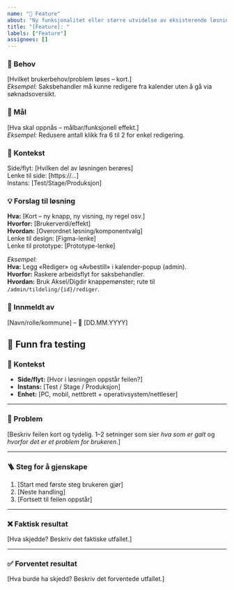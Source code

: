 ```yaml
---
name: "🌟 Feature"
about: "Ny funksjonalitet eller større utvidelse av eksisterende løsning"
title: "[Feature]: "
labels: ["Feature"]
assignees: []
---
```


<!--
Formål: Tydeliggjøre behov, mål og hovedretning for løsningen – uten å bli omfattende.
Tips: Svar kort på Hva/Hvorfor/Hvordan. Lenke til design/prototype under.
-->

### 🎯 Behov
[Hvilket brukerbehov/problem løses – kort.]  
*Eksempel:* Saksbehandler må kunne redigere fra kalender uten å gå via søknadsoversikt.

### 🌟 Mål
[Hva skal oppnås – målbar/funksjonell effekt.]  
*Eksempel:* Redusere antall klikk fra 6 til 2 for enkel redigering.

### 📍 Kontekst
Side/flyt: [Hvilken del av løsningen berøres]  
Lenke til side: [https://…]  
Instans: [Test/Stage/Produksjon]

### 💡 Forslag til løsning
**Hva:** [Kort – ny knapp, ny visning, ny regel osv.]  
**Hvorfor:** [Brukerverdi/effekt]  
**Hvordan:** [Overordnet løsning/komponentvalg]  
Lenke til design: [Figma-lenke]  
Lenke til prototype: [Prototype-lenke]

*Eksempel:*  
**Hva:** Legg «Rediger» og «Avbestill» i kalender-popup (admin).  
**Hvorfor:** Raskere arbeidsflyt for saksbehandler.  
**Hvordan:** Bruk Aksel/Digdir knappemønster; rute til `/admin/tildeling/{id}/rediger`.

### 👤 Innmeldt av
[Navn/rolle/kommune] – 📅 [DD.MM.YYYY]

## 🔎 Funn fra testing

### 📍 Kontekst
- **Side/flyt:** [Hvor i løsningen oppstår feilen?]  
- **Instans:** [Test / Stage / Produksjon]  
- **Enhet:** [PC, mobil, nettbrett + operativsystem/nettleser]  

---

### 📝 Problem
[Beskriv feilen kort og tydelig. 1–2 setninger som sier *hva som er galt* og *hvorfor det er et problem for brukeren*.]  

---

### 🪜 Steg for å gjenskape
1. [Start med første steg brukeren gjør]  
2. [Neste handling]  
3. [Fortsett til feilen oppstår]  

---

### ❌ Faktisk resultat
[Hva skjedde? Beskriv det faktiske utfallet.]  

---

### ✅ Forventet resultat
[Hva burde ha skjedd? Beskriv det forventede utfallet.]  
